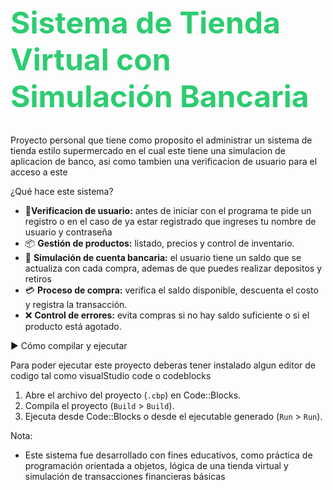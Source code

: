 <h1 style="color: #2ecc71; font-size: 48px;">Sistema de Tienda Virtual con Simulación Bancaria</h1>
Proyecto personal que tiene como proposito el administrar un sistema de tienda estilo supermercado en el cual este tiene una simulacion de aplicacion de banco, asi como tambien una verificacion de usuario para el acceso a este

¿Qué hace este sistema?

- 👤**Verificacion de usuario:** antes de iniciar con el programa te pide un registro o en el caso de ya estar registrado que ingreses tu nombre de usuario y contraseña 
- 📦 **Gestión de productos:** listado, precios y control de inventario.
- 👤 **Simulación de cuenta bancaria:** el usuario tiene un saldo que se actualiza con cada compra, ademas de que puedes realizar depositos y retiros
- 💳 **Proceso de compra:** verifica el saldo disponible, descuenta el costo y registra la transacción.
- ❌ **Control de errores:** evita compras si no hay saldo suficiente o si el producto está agotado.

▶️ Cómo compilar y ejecutar

Para poder ejecutar este proyecto deberas tener instalado algun editor de codigo tal como visualStudio code o codeblocks

1. Abre el archivo del proyecto (`.cbp`) en Code::Blocks.
2. Compila el proyecto (`Build` > `Build`).
3. Ejecuta desde Code::Blocks o desde el ejecutable generado (`Run` > `Run`).

Nota:

- Este sistema fue desarrollado con fines educativos, como práctica de programación orientada a objetos, lógica de una tienda virtual y simulación de transacciones financieras básicas
